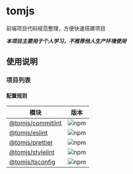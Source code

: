 # tomjs

前端项目代码规范整理，方便快速搭建项目

**_本项目主要用于个人学习，不推荐他人生产环境使用_**

## 使用说明

### 项目列表

#### 配置规则

| 模块 | 版本 |
| --- | --- |
| [@tomjs/commitlint](./packages/commitlint/README.md) | ![npm](https://img.shields.io/npm/v/%40tomjs/commitlint) |
| [@tomjs/eslint](./packages/eslint/README.md) | ![npm](https://img.shields.io/npm/v/%40tomjs/prettier) |
| [@tomjs/prettier](./packages/prettier/README.md) | ![npm](https://img.shields.io/npm/v/%40tomjs/eslint) |
| [@tomjs/stylelint](./packages/stylelint/README.md) | ![npm](https://img.shields.io/npm/v/%40tomjs/stylelint) |
| [@tomjs/tsconfig](./packages/tsconfig/README.md) | ![npm](https://img.shields.io/npm/v/%40tomjs/tsconfig) |
